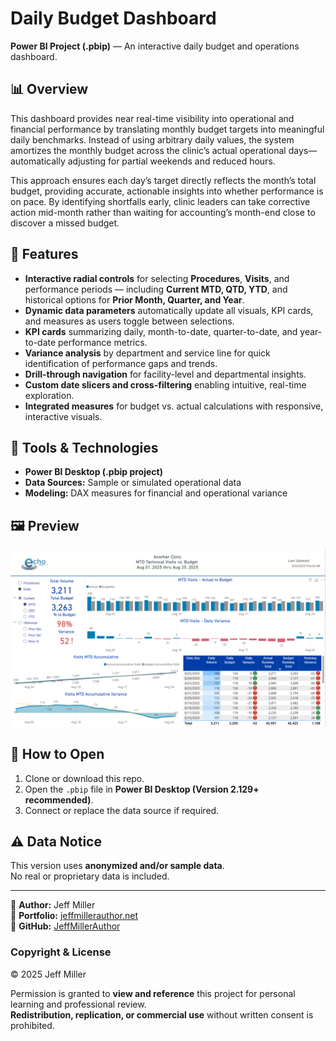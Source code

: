# Daily Budget Dashboard

**Power BI Project (.pbip)** — An interactive daily budget and operations dashboard.

## 📊 Overview
This dashboard provides near real-time visibility into operational and financial performance by translating monthly budget targets into meaningful daily benchmarks. Instead of using arbitrary daily values, the system amortizes the monthly budget across the clinic’s actual operational days—automatically adjusting for partial weekends and reduced hours.

This approach ensures each day’s target directly reflects the month’s total budget, providing accurate, actionable insights into whether performance is on pace. By identifying shortfalls early, clinic leaders can take corrective action mid-month rather than waiting for accounting’s month-end close to discover a missed budget.


## 🚀 Features
- **Interactive radial controls** for selecting **Procedures**, **Visits**, and performance periods — including **Current MTD, QTD, YTD**, and historical options for **Prior Month, Quarter, and Year**.  
- **Dynamic data parameters** automatically update all visuals, KPI cards, and measures as users toggle between selections.  
- **KPI cards** summarizing daily, month-to-date, quarter-to-date, and year-to-date performance metrics.  
- **Variance analysis** by department and service line for quick identification of performance gaps and trends.  
- **Drill-through navigation** for facility-level and departmental insights.  
- **Custom date slicers and cross-filtering** enabling intuitive, real-time exploration.  
- **Integrated measures** for budget vs. actual calculations with responsive, interactive visuals.


## 🧰 Tools & Technologies
- **Power BI Desktop (.pbip project)**  
- **Data Sources:** Sample or simulated operational data  
- **Modeling:** DAX measures for financial and operational variance  

## 🖼️ Preview
![Dashboard Preview](images/Daily%20Budget%20Current%20MTD%20Screenshot.png)


## 🧩 How to Open
1. Clone or download this repo.  
2. Open the `.pbip` file in **Power BI Desktop (Version 2.129+ recommended)**.  
3. Connect or replace the data source if required.  

## ⚠️ Data Notice
This version uses **anonymized and/or sample data**.  
No real or proprietary data is included.

---

📘 **Author:** Jeff Miller  
🔗 **Portfolio:** [jeffmillerauthor.net](https://jeffmillerauthor.net)  
🐙 **GitHub:** [JeffMillerAuthor](https://github.com/JeffMillerAuthor)

### Copyright & License
© 2025 Jeff Miller  

Permission is granted to **view and reference** this project for personal learning and professional review.  
**Redistribution, replication, or commercial use** without written consent is prohibited.



